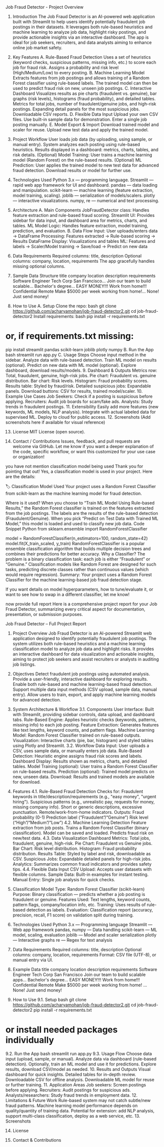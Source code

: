 Job Fraud Detector - Project Overview
1. Introduction
The Job Fraud Detector is an AI-powered web application built with Streamlit to help users identify potentially fraudulent job postings in their datasets. It leverages both rule-based heuristics and machine learning to analyze job data, highlight risky postings, and provide actionable insights via an interactive dashboard. The app is ideal for job seekers, recruiters, and data analysts aiming to enhance online job market safety.

2. Key Features
A. Rule-Based Fraud Detection
Uses a set of heuristics (keyword checks, suspicious patterns, missing info, etc.) to score each job for fraud risk.
Assigns a probability and risk level (High/Medium/Low) to every posting.
B. Machine Learning Model
Extracts features from job postings and allows training of a Random Forest classifier using rule-based labels.
The trained model can then be used to predict fraud risk on new, unseen job postings.
C. Interactive Dashboard
Visualizes results as pie charts (fraudulent vs. genuine), bar graphs (risk levels), histograms (fraud probability), and detailed tables.
Metrics for total jobs, number of fraudulent/genuine jobs, and high-risk postings.
Expanding detail panels for the most suspicious jobs.
Downloadable CSV reports.
D. Flexible Data Input
Upload your own CSV files.
Use built-in sample data for demonstration.
Enter a single job posting manually.
E. Model Export & Import
Download trained model and scaler for reuse.
Upload new test data and apply the trained model.
3. Project Workflow
User loads job data (by uploading, using sample, or manual entry).
System analyzes each posting using rule-based heuristics.
Results displayed in a dashboard: metrics, charts, tables, and risk details.
(Optional) Model Training: User trains a machine learning model (Random Forest) on the rule-based results.
(Optional) ML Prediction: User applies the trained model to new test data for advanced fraud detection.
Download results or model for further use.
4. Technologies Used
Python 3.x — programming language.
Streamlit — rapid web app framework for UI and dashboard.
pandas — data loading and manipulation.
scikit-learn — machine learning (feature extraction, model training, scaling).
joblib — serialization of models/scalers.
plotly — interactive visualizations.
numpy, re — numerical and text processing.
5. Architecture
A. Main Components
JobFraudDetector class: Handles feature extraction and rule-based fraud scoring.
Streamlit UI: Provides sidebar for data input, and dashboard area for metrics, charts, and tables.
ML Model Logic: Handles feature extraction, model training, prediction, and evaluation.
B. Data Flow
Input: User uploads/enters data → DataFrame
Processing: Features extracted → Rule-based scoring → Results DataFrame
Display: Visualizations and tables
ML: Features and labels → Scaler/Model training → Save/load → Predict on new data
6. Data Requirements
Required columns: title, description
Optional columns: company, location, requirements
The app gracefully handles missing optional columns.
7. Sample Data Structure
title	company	location	description	requirements
Software Engineer	Tech Corp	San Francisco...	Join our team to build scalable...	Bachelor's degree...
EASY MONEY!!! Work from home!!!	Confidential	Remote	Make $5000 per week working from home!...	None! Just send money!
8. How to Use
A. Setup
Clone the repo:
bash
git clone https://github.com/acharyamohan/job-fraud-detector2.git
cd job-fraud-detector2
Install requirements:
bash
pip install -r requirements.txt
# or, if requirements.txt missing:
pip install streamlit pandas scikit-learn joblib plotly numpy
B. Run the App
bash
streamlit run app.py
C. Usage Steps
Choose input method in the sidebar.
Analyze data with rule-based detection.
Train ML model on results (optional).
Predict on new data with ML model (optional).
Explore dashboard, download results/models.
9. Dashboard & Outputs
Metrics row: Total, fraudulent, genuine, high-risk jobs.
Pie chart: Fraudulent vs. genuine distribution.
Bar chart: Risk levels.
Histogram: Fraud probability scores.
Results table: Styled by fraud/risk.
Detailed suspicious jobs: Expandable panels.
Download buttons: CSV for results, trained model/scaler.
10. Example Use Cases
Job Seekers: Check if a posting is suspicious before applying.
Recruiters: Audit job boards for scam/fake ads.
Analysts: Study trends in fraudulent postings.
11. Extensibility
Easily add more features (new keywords, ML models, NLP analysis).
Integrate with actual labeled data for supervised ML.
Deploy to cloud for public access.
12. Screenshots
(Add screenshots here if available for visual reference)

13. License
MIT License (open source).

14. Contact / Contributions
Issues, feedback, and pull requests are welcome via GitHub.
Let me know if you want a deeper explanation of the code, specific workflow, or want this customized for your use case or organization!

you have not mention classification model being used
Thank you for pointing that out!
Yes, a classification model is used in your project. Here are the details:

🏷️ Classification Model Used
Your project uses a Random Forest Classifier from scikit-learn as the machine learning model for fraud detection.

Where is it used?
When you choose to “Train ML Model Using Rule-based Results,” the Random Forest classifier is trained on the features extracted from the job postings. The labels are the results of the rule-based detection (Fraudulent/Genuine).
When you pick “Predict on Test Data with Trained ML Model,” this model is loaded and used to classify new job data.
Code Snippet
Python
from sklearn.ensemble import RandomForestClassifier

model = RandomForestClassifier(n_estimators=100, random_state=42)
model.fit(X_train_scaled, y_train)
RandomForestClassifier is a popular ensemble classification algorithm that builds multiple decision trees and combines their predictions for better accuracy.
Why a Classifier?
The problem is a binary classification task: each job is either “Fraudulent” or “Genuine.”
Classification models like Random Forest are designed for such tasks, predicting discrete classes rather than continuous values (which would require regression).
Summary:
Your project uses a Random Forest Classifier for the machine learning-based job fraud detection stage.

If you want details on model hyperparameters, how to tune/evaluate it, or want to see how to swap in a different classifier, let me know!

now provide full report
Here is a comprehensive project report for your Job Fraud Detector, summarizing every critical aspect for documentation, presentation, or submission purposes.

Job Fraud Detector – Full Project Report
1. Project Overview
Job Fraud Detector is an AI-powered Streamlit web application designed to identify potentially fraudulent job postings. The system utilizes both rule-based heuristics and a machine learning classification model to analyze job data and highlight risks. It provides an interactive dashboard for data visualization and actionable insights, aiming to protect job seekers and assist recruiters or analysts in auditing job listings.

2. Objectives
Detect fraudulent job postings using automated analysis.
Provide a user-friendly, interactive dashboard for exploring results.
Enable both rule-based and machine learning-based fraud detection.
Support multiple data input methods (CSV upload, sample data, manual entry).
Allow users to train, export, and apply machine learning models for advanced detection.
3. System Architecture & Workflow
3.1. Components
User Interface: Built with Streamlit, providing sidebar controls, data upload, and dashboard tabs.
Rule-Based Engine: Applies heuristic checks (keywords, patterns, missing info) to each job posting.
Feature Extraction: Generates features like text lengths, keyword counts, and pattern flags.
Machine Learning Model: Random Forest Classifier trained on rule-based outputs.
Visualization: Interactive charts (pie, bar, histogram) and styled tables using Plotly and Streamlit.
3.2. Workflow
Data Input: User uploads a CSV, uses sample data, or manually enters job data.
Rule-Based Detection: Heuristic engine assigns fraud risk scores and labels.
Dashboard Display: Results shown as metrics, charts, and detailed tables.
Model Training (optional): User trains a Random Forest Classifier on rule-based results.
Prediction (optional): Trained model predicts on new, unseen data.
Download: Results and trained models are available for download.
4. Features
4.1. Rule-Based Fraud Detection
Checks for:
Fraudulent keywords in title/description/requirements (e.g., "easy money", "urgent hiring").
Suspicious patterns (e.g., unrealistic pay, requests for money, missing company info).
Short or generic descriptions, excessive punctuation.
Remote/work-from-home indicators.
Outputs:
Fraud probability (0-1)
Prediction label (“Fraudulent”/“Genuine”)
Risk level (“High”/“Medium”/“Low”)
4.2. Machine Learning Detection
Feature extraction from job posts.
Trains a Random Forest Classifier (binary classification).
Model can be saved and loaded.
Predicts fraud risk on new/test data.
4.3. Data Visualization Dashboard
Metrics: Total jobs, fraudulent, genuine, high-risk.
Pie Chart: Fraudulent vs Genuine jobs.
Bar Chart: Risk level distribution.
Histogram: Fraud probability distribution.
Results Table: Styled by label and risk, downloadable as CSV.
Suspicious Jobs: Expandable detailed panels for high-risk jobs.
Analytics: Summarizes common fraud indicators and provides safety tips.
4.4. Flexible Data Input
CSV Upload: Accepts user datasets with flexible columns.
Sample Data: Built-in examples for instant testing.
Manual Entry: Single job analysis for quick checks.
5. Classification Model
Type: Random Forest Classifier (scikit-learn)
Purpose: Binary classification — predicts whether a job posting is fraudulent or genuine.
Features Used: Text lengths, keyword counts, pattern flags, company/location info, etc.
Training: Uses results of rule-based detection as labels.
Evaluation: Classification report (accuracy, precision, recall, F1 score) on validation split during training.
6. Technologies Used
Python 3.x — Programming language
Streamlit — Web app framework
pandas, numpy — Data handling
scikit-learn — ML model, scaling, evaluation
joblib — Model and scaler serialization
plotly — Interactive graphs
re — Regex for text analysis
7. Data Requirements
Required columns: title, description
Optional columns: company, location, requirements
Format: CSV file (UTF-8), or manual entry via UI.
8. Example Data
title	company	location	description	requirements
Software Engineer	Tech Corp	San Francisco	Join our team to build scalable apps...	Bachelor's degree...
EASY MONEY!!! Work from home!!!	Confidential	Remote	Make $5000 per week working from home! ...	None! Just send money!
9. How to Use
9.1. Setup
bash
git clone https://github.com/acharyamohan/job-fraud-detector2.git
cd job-fraud-detector2
pip install -r requirements.txt
# or install needed packages individually
9.2. Run the App
bash
streamlit run app.py
9.3. Usage Flow
Choose data input (upload, sample, or manual).
Analyze data via dashboard (rule-based detection).
Optionally, train an ML model and use it for predictions.
Explore results, download CSV/model as needed.
10. Results and Outputs
Visual dashboard for quick insights.
Detailed tables for in-depth review.
Downloadable CSV for offline analysis.
Downloadable ML model for reuse or further training.
11. Application Areas
Job seekers: Screen postings before applying.
Recruiters: Audit postings for suspicious ads.
Analysts/researchers: Study fraud trends in employment data.
12. Limitations & Future Work
Rule-based system may not catch subtle/new fraud patterns.
Machine learning model performance depends on quality/quantity of training data.
Potential for extension: add NLP analysis, support multi-class classification, deploy as a web service, etc.
13. Screenshots


14. License


15. Contact & Contributions
